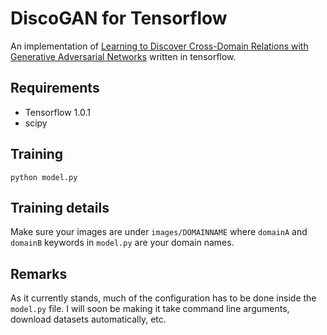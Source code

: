 # DiscoGAN for Tensorflow
An implementation of [Learning to Discover Cross-Domain Relations with Generative Adversarial Networks](https://arxiv.org/abs/1703.05192) written in tensorflow.

## Requirements
- Tensorflow 1.0.1
- scipy

## Training
`python model.py`

## Training details
Make sure your images are under `images/DOMAINNAME` where `domainA` and `domainB` keywords in `model.py` are your domain names.

## Remarks
As it currently stands, much of the configuration has to be done inside the `model.py` file. I will soon be making it take command line arguments, download datasets automatically, etc. 
